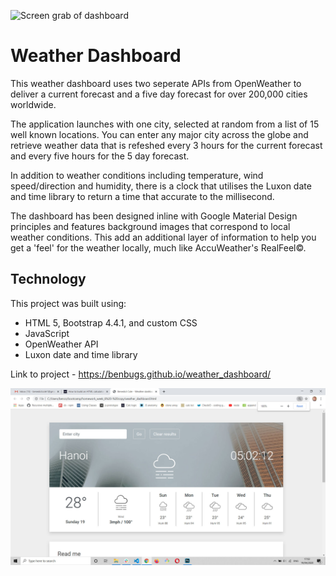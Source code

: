 

![Screen grab of dashboard](https://img.shields.io/badge/Project-Read%20Me%20Generator-blue)

# Weather Dashboard

This weather dashboard uses two seperate APIs from OpenWeather to deliver a current forecast and a five day forecast for over 200,000 cities worldwide.

The application launches with one city, selected at random from a list of 15 well known locations. You can enter any major city across the globe and retrieve weather data that is refeshed every 3 hours for the current forecast and every five hours for the 5 day forecast.

In addition to weather conditions including temperature, wind speed/direction and humidity, there is a clock that utilises the Luxon date and time library to return a time that accurate to the millisecond.

The dashboard has been designed inline with Google Material Design principles and features background images that correspond to local weather conditions. This add an additional layer of information to help you get a 'feel' for the weather locally, much like AccuWeather's RealFeel©.

## Technology

This project was built using:

- HTML 5, Bootstrap 4.4.1, and custom CSS
- JavaScript
- OpenWeather API
- Luxon date and time library

Link to project - https://benbugs.github.io/weather_dashboard/


![Screen grab of dashboard](weather_dashboard.jpg)
